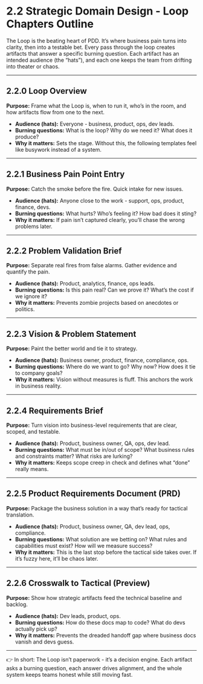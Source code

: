 # 2.2 Strategic Domain Design - Loop Chapters Outline

The Loop is the beating heart of PDD. It’s where business pain turns into clarity, then into a testable bet. Every pass through the loop creates artifacts that answer a specific burning question. Each artifact has an intended audience (the “hats”), and each one keeps the team from drifting into theater or chaos.

---

## 2.2.0 Loop Overview

**Purpose:** Frame what the Loop is, when to run it, who’s in the room, and how artifacts flow from one to the next.

* **Audience (hats):** Everyone - business, product, ops, dev leads.
* **Burning questions:** What is the loop? Why do we need it? What does it produce?
* **Why it matters:** Sets the stage. Without this, the following templates feel like busywork instead of a system.

---

## 2.2.1 Business Pain Point Entry

**Purpose:** Catch the smoke before the fire. Quick intake for new issues.

* **Audience (hats):** Anyone close to the work - support, ops, product, finance, devs.
* **Burning questions:** What hurts? Who’s feeling it? How bad does it sting?
* **Why it matters:** If pain isn’t captured clearly, you’ll chase the wrong problems later.

---

## 2.2.2 Problem Validation Brief

**Purpose:** Separate real fires from false alarms. Gather evidence and quantify the pain.

* **Audience (hats):** Product, analytics, finance, ops leads.
* **Burning questions:** Is this pain real? Can we prove it? What’s the cost if we ignore it?
* **Why it matters:** Prevents zombie projects based on anecdotes or politics.

---

## 2.2.3 Vision & Problem Statement

**Purpose:** Paint the better world and tie it to strategy.

* **Audience (hats):** Business owner, product, finance, compliance, ops.
* **Burning questions:** Where do we want to go? Why now? How does it tie to company goals?
* **Why it matters:** Vision without measures is fluff. This anchors the work in business reality.

---

## 2.2.4 Requirements Brief

**Purpose:** Turn vision into business-level requirements that are clear, scoped, and testable.

* **Audience (hats):** Product, business owner, QA, ops, dev lead.
* **Burning questions:** What must be in/out of scope? What business rules and constraints matter? What risks are lurking?
* **Why it matters:** Keeps scope creep in check and defines what “done” really means.

---

## 2.2.5 Product Requirements Document (PRD)

**Purpose:** Package the business solution in a way that’s ready for tactical translation.

* **Audience (hats):** Product, business owner, QA, dev lead, ops, compliance.
* **Burning questions:** What solution are we betting on? What rules and capabilities must exist? How will we measure success?
* **Why it matters:** This is the last stop before the tactical side takes over. If it’s fuzzy here, it’ll be chaos later.

---

## 2.2.6 Crosswalk to Tactical (Preview)

**Purpose:** Show how strategic artifacts feed the technical baseline and backlog.

* **Audience (hats):** Dev leads, product, ops.
* **Burning questions:** How do these docs map to code? What do devs actually pick up?
* **Why it matters:** Prevents the dreaded handoff gap where business docs vanish and devs guess.

---

👉 In short: The Loop isn’t paperwork - it’s a decision engine. Each artifact asks a burning question, each answer drives alignment, and the whole system keeps teams honest while still moving fast.
